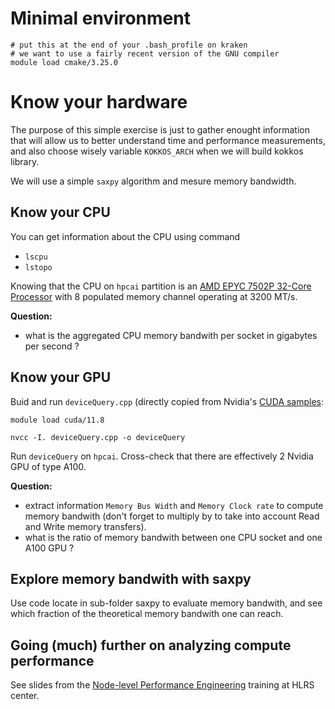 # Minimal environment

```shell
# put this at the end of your .bash_profile on kraken
# we want to use a fairly recent version of the GNU compiler
module load cmake/3.25.0
```

# Know your hardware

The purpose of this simple exercise is just to gather enought information that will allow us to better understand time and performance measurements, and also choose wisely variable `KOKKOS_ARCH` when we will build kokkos library.

We will use a simple `saxpy` algorithm and mesure memory bandwidth.

## Know your CPU

You can get information about the CPU using command
- `lscpu`
- `lstopo`

Knowing that the CPU on `hpcai` partition is an [AMD EPYC 7502P 32-Core Processor](https://www.amd.com/fr/products/cpu/amd-epyc-7502p) with 8 populated memory channel operating at 3200 MT/s.

**Question:**
- what is the aggregated CPU memory bandwith per socket in gigabytes per second ?

## Know your GPU

Buid and run `deviceQuery.cpp` (directly copied from Nvidia's [CUDA samples](https://github.com/NVIDIA/cuda-samples/blob/master/Samples/1_Utilities/deviceQuery/deviceQuery.cpp):


```shell
module load cuda/11.8

nvcc -I. deviceQuery.cpp -o deviceQuery
```

Run `deviceQuery` on `hpcai`. Cross-check that there are effectively 2 Nvidia GPU of type A100.

**Question:**
- extract information `Memory Bus Width` and `Memory Clock rate` to compute memory bandwith (don't forget to multiply by to take into account Read and Write memory transfers).
- what is the ratio of memory bandwith between one CPU socket and one A100 GPU ?


## Explore memory bandwith with saxpy

Use code locate in sub-folder saxpy to evaluate memory bandwith, and see which fraction of the theoretical memory bandwith one can reach.

## Going (much) further on analyzing compute performance

See slides from the [Node-level Performance Engineering](https://moodle.nhr.fau.de/course/view.php?id=55) training at HLRS center.
